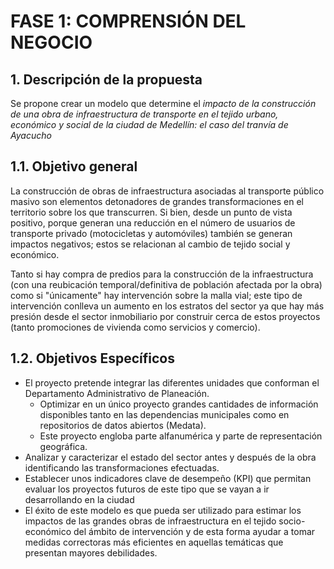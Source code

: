 # FASE 1: COMPRENSIÓN DEL NEGOCIO
## 1. Descripción de la propuesta
Se propone crear un modelo que determine el *impacto de la construcción de una obra de infraestructura de transporte en el tejido urbano, económico y social de la ciudad de Medellín: el caso del tranvía de Ayacucho*
## 1.1. Objetivo general
La construcción de obras de infraestructura asociadas al transporte público masivo son elementos detonadores de grandes transformaciones en el territorio sobre los que transcurren. Si bien, desde un punto de vista positivo, porque generan una reducción en el número de usuarios de transporte privado (motocicletas y automóviles) también se generan impactos negativos; estos se relacionan al cambio de tejido social y económico. 

Tanto si hay  compra de predios para la construcción de la infraestructura (con una reubicación temporal/definitiva de población afectada por la obra) como si "únicamente" hay intervención sobre la malla vial; este tipo de intervención conlleva un aumento en los estratos del sector ya que hay más presión desde el sector inmobiliario por construir cerca de estos proyectos (tanto promociones de vivienda como servicios y comercio).  

## 1.2. Objetivos Específicos
   * El proyecto pretende integrar las diferentes unidades que conforman el Departamento Administrativo de Planeación.
        * Optimizar en un único proyecto grandes cantidades de información disponibles tanto en las dependencias municipales como en repositorios de datos abiertos (Medata).
        * Este proyecto engloba parte alfanumérica y parte de representación geográfica.     
   * Analizar y caracterizar el estado del sector antes y después de la obra identificando las transformaciones efectuadas.
   * Establecer unos indicadores clave de desempeño (KPI) que permitan evaluar los proyectos futuros de este tipo que se vayan a ir desarrollando en la ciudad
 * El éxito de este modelo es que pueda ser utilizado para estimar los impactos de las grandes obras de infraestructura en el tejido socio-económico del ámbito de intervención y de esta forma ayudar a tomar medidas correctoras más eficientes en aquellas temáticas que presentan mayores debilidades.   
   
